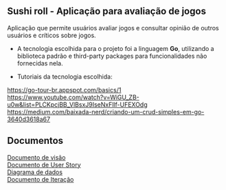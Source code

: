 ## Sushi roll - Aplicação para avaliação de jogos

Aplicação que permite usuários avaliar jogos e consultar opinião de outros usuários e críticos sobre jogos.

* A tecnologia escolhida para o projeto foi a linguagem **Go**, utilizando a biblioteca padrão e third-party packages 
para funcionalidades não fornecidas nela.

* Tutoriais da tecnologia escolhida:

https://go-tour-br.appspot.com/basics/1  
https://www.youtube.com/watch?v=WiGU_ZB-u0w&list=PLCKpcjBB_VlBsxJ9IseNxFllf-UFEXOdg  
https://medium.com/baixada-nerd/criando-um-crud-simples-em-go-3640d3618a67  


## Documentos

[Documento de visão](https://github.com/felipedavid/sushi_roll/blob/main/docs/visao.md)<br/>
[Documento de User Story](https://github.com/felipedavid/sushi_roll/blob/main/docs/use_story.md)<br/>
[Diagrama de dados](https://github.com/felipedavid/sushi_roll/blob/main/docs/modelo_de_dados.md)<br/>
[Documento de Iteração](https://github.com/felipedavid/sushi_roll/blob/main/docs/iteracao.md)<br/>